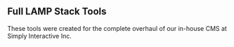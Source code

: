 ## Full LAMP Stack Tools
These tools were created for the complete overhaul of our in-house CMS at Simply Interactive Inc.